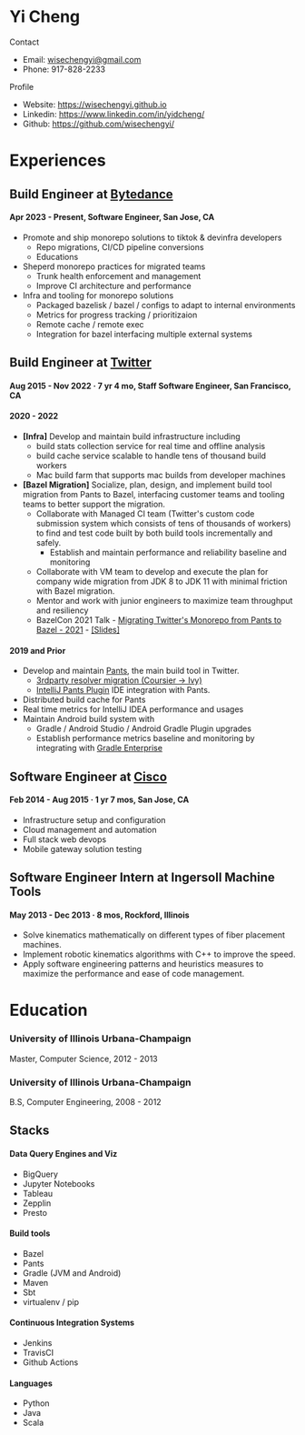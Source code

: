 # Yi Cheng

Contact

* Email: wisechengyi@gmail.com
* Phone: 917-828-2233

Profile

* Website: https://wisechengyi.github.io
* Linkedin: https://www.linkedin.com/in/yidcheng/
* Github: https://github.com/wisechengyi/

# Experiences

## Build Engineer at [Bytedance](https://www.bytedance.com)

#### Apr 2023 - Present, Software Engineer, San Jose, CA

* Promote and ship monorepo solutions to tiktok & devinfra developers
  * Repo migrations, CI/CD pipeline conversions
  * Educations
* Sheperd monorepo practices for migrated teams
  * Trunk health enforcement and management
  * Improve CI architecture and performance
* Infra and tooling for monorepo solutions
  * Packaged bazelisk / bazel / configs to adapt to internal environments
  * Metrics for progress tracking / prioritizaion
  * Remote cache / remote exec
  * Integration for bazel interfacing multiple external systems

## Build Engineer at [Twitter](https://twitter.com)

#### Aug 2015 - Nov 2022 · 7 yr 4 mo, Staff Software Engineer, San Francisco, CA

#### 2020 - 2022

* **[Infra]** Develop and maintain build infrastructure including
  * build stats collection service for real time and offline analysis
  * build cache service scalable to handle tens of thousand build workers
  * Mac build farm that supports mac builds from developer machines
* **[Bazel Migration]** Socialize, plan, design, and implement build tool migration from Pants to Bazel, interfacing customer teams and tooling teams to better support the migration.
  * Collaborate with Managed CI team (Twitter's custom code submission system which consists of tens of thousands of workers) to find and test code built by both build tools incrementally and safely.
    * Establish and maintain performance and reliability baseline and monitoring
  * Collaborate with VM team to develop and execute the plan for company wide migration from JDK 8 to JDK 11 with minimal friction with Bazel migration.
  * Mentor and work with junior engineers to maximize team throughput and resiliency
  * BazelCon 2021 Talk - [Migrating Twitter's Monorepo from Pants to Bazel - 2021](https://opensourcelive.withgoogle.com/events/bazelcon2021?talk=migrating-twitter) - [[Slides]](https://drive.google.com/file/d/1N3-aza4Ql-JECbdUeei_ZglQcohoa5Bl/view)

#### 2019 and Prior

* Develop and maintain [Pants](https://github.com/pantsbuild/pants), the main build tool in Twitter.
  * [3rdparty resolver migration (Coursier -> Ivy)](https://v1.pantsbuild.org/coursier_migration.html)
  * [IntelliJ Pants Plugin](https://github.com/pantsbuild/intellij-pants-plugin) IDE integration with Pants.
* Distributed build cache for Pants
* Real time metrics for IntelliJ IDEA performance and usages
* Maintain Android build system with
  * Gradle / Android Studio / Android Gradle Plugin upgrades
  * Establish performance metrics baseline and monitoring by integrating with [Gradle Enterprise](https://gradle.com/gradle-enterprise-solutions/build-scan-root-cause-analysis-data/)

## Software Engineer at [Cisco](https://cisco.com)

#### Feb 2014 - Aug 2015 · 1 yr 7 mos, San Jose, CA

* Infrastructure setup and configuration
* Cloud management and automation
* Full stack web devops
* Mobile gateway solution testing

## Software Engineer Intern at Ingersoll Machine Tools

#### May 2013 - Dec 2013 · 8 mos, Rockford, Illinois

* Solve kinematics mathematically on different types of fiber placement machines.
* Implement robotic kinematics algorithms with C++ to improve the speed.
* Apply software engineering patterns and heuristics measures to maximize the performance and ease of code management.

# Education

### University of Illinois Urbana-Champaign
Master, Computer Science, 2012 - 2013

### University of Illinois Urbana-Champaign
B.S, Computer Engineering, 2008 - 2012

Stacks
------
#### Data Query Engines and Viz
* BigQuery
* Jupyter Notebooks
* Tableau
* Zepplin
* Presto

#### Build tools
* Bazel
* Pants
* Gradle (JVM and Android)
* Maven
* Sbt
* virtualenv / pip

#### Continuous Integration Systems
* Jenkins
* TravisCI
* Github Actions

#### Languages
* Python
* Java
* Scala
